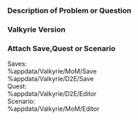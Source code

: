 ### Description of Problem or Question


### Valkyrie Version


### Attach Save,Quest or Scenario
Saves:  
%appdata/Valkyrie/MoM/Save  
%appdata/Valkyrie/D2E/Save  
Quest:  
%appdata/Valkyrie/D2E/Editor  
Scenario:  
%appdata/Valkyrie/MoM/Editor  
